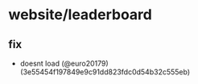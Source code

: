 # website/leaderboard

## fix

* doesnt load (@euro20179) (3e55454f197849e9c91dd823fdc0d54b32c555eb)


